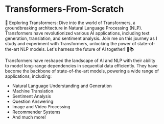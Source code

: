 # Transformers-From-Scratch
🚀 Exploring Transformers: Dive into the world of Transformers, a groundbreaking architecture in Natural Language Processing (NLP). Transformers have revolutionized various AI applications, including text generation, translation, and sentiment analysis. Join me on this journey as I study and experiment with Transformers, unlocking the power of state-of-the-art NLP models. Let's harness the future of AI together! 🤖📚

Transformers have reshaped the landscape of AI and NLP with their ability to model long-range dependencies in sequential data efficiently. They have become the backbone of state-of-the-art models, powering a wide range of applications, including:

- Natural Language Understanding and Generation
- Machine Translation
- Sentiment Analysis
- Question Answering
- Image and Video Processing
- Recommender Systems
- And much more!
